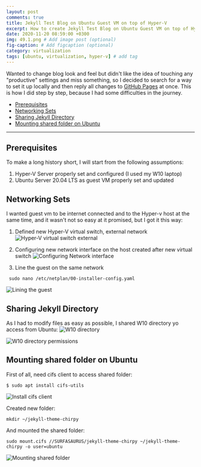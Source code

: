 ```yaml
---
layout: post
comments: true
title: Jekyll Test Blog on Ubuntu Guest VM on top of Hyper-V
excerpt: How to create Jekyll Test Blog on Ubuntu Guest VM on top of Hyper-V
date: 2020-11-20 08:59:00 +0300
img: 49.1.png # Add image post (optional)
fig-caption: # Add figcaption (optional)
category: virtualization
tags: [ubuntu, virtualization, hyper-v] # add tag
---
```


Wanted to change blog look and feel but didn't like the idea of touching any "productive" settings and miss something, so I decided to search for a way to set it up locally and then reply all changes to [GitHub Pages](https://pages.github.com/) at once. This is how I did step by step, because I had some difficulties in the journey.

* [Prerequisites](#prerequisites)
* [Networking Sets](#networking-sets)
* [Sharing Jekyll Directory](#sharing-jekyll-directory)
* [Mounting shared folder on Ubuntu](#mounting-shared-folder)

---

<div id='prerequisites' />

## Prerequisites
To make a long history short, I will start from the following assumptions:
1. Hyper-V Server properly set and configured (I used my W10 laptop)
2. Ubuntu Server 20.04 LTS as guest VM properly set and updated

<div id='networking-sets' />

## Networking Sets
I wanted guest vm to be internet connected and to the Hyper-v host at the same time, and it wasn't not so easy at it promised, but I got it this way:

1. Defined new Hyper-V virtual switch, external network
![Hyper-V virtual switch external]({{site.baseurl}}/assets/img/49.1.png)

2. Configuring new network interface on the host created after new virtual switch
![Configuring Network interface]({{site.baseurl}}/assets/img/49.2.png)

3. Line the guest on the same network
```
 sudo nano /etc/netplan/00-installer-config.yaml
```
![Lining the guest]({{site.baseurl}}/assets/img/49.3.png)

<div id='sharing' />

## Sharing Jekyll Directory
As I had to modify files as easy as possible, I shared W10 directory yo access from Ubuntu:
![W10 directory]({{site.baseurl}}/assets/img/49.4.png)

![W10 directory permissions]({{site.baseurl}}/assets/img/49.5.png)


<div id='mounting-shared-folder' />

## Mounting shared folder on Ubuntu
First of all, need cifs client to access shared folder:
```
$ sudo apt install cifs-utils
```
![Install cifs client]({{site.baseurl}}/assets/img/49.6.png)

Created new folder:
```
mkdir ~/jekyll-theme-chirpy
```
And mounted the shared folder:
```
sudo mount.cifs //SURFASAURUS/jekyll-theme-chirpy ~/jekyll-theme-chirpy -o user=ubuntu
```
![Mounting shared folder]({{site.baseurl}}/assets/img/49.6.png)




